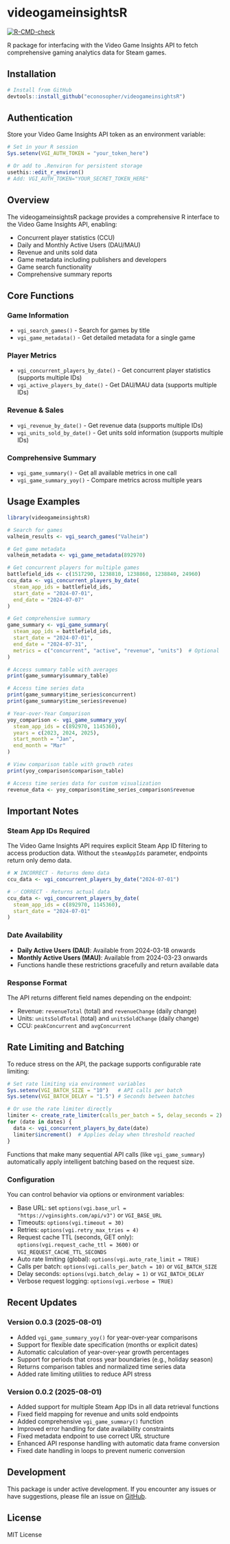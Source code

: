 # videogameinsightsR

<!-- badges: start -->
[![R-CMD-check](https://github.com/econosopher/videogameinsightsR/workflows/R-CMD-check/badge.svg)](https://github.com/econosopher/videogameinsightsR/actions)
<!-- badges: end -->

R package for interfacing with the Video Game Insights API to fetch comprehensive gaming analytics data for Steam games.

## Installation

```r
# Install from GitHub
devtools::install_github("econosopher/videogameinsightsR")
```

## Authentication

Store your Video Game Insights API token as an environment variable:

```r
# Set in your R session
Sys.setenv(VGI_AUTH_TOKEN = "your_token_here")

# Or add to .Renviron for persistent storage
usethis::edit_r_environ()
# Add: VGI_AUTH_TOKEN="YOUR_SECRET_TOKEN_HERE"
```

## Overview

The videogameinsightsR package provides a comprehensive R interface to the Video Game Insights API, enabling:

- Concurrent player statistics (CCU)
- Daily and Monthly Active Users (DAU/MAU)
- Revenue and units sold data
- Game metadata including publishers and developers
- Game search functionality
- Comprehensive summary reports

## Core Functions

### Game Information

- `vgi_search_games()` - Search for games by title
- `vgi_game_metadata()` - Get detailed metadata for a single game

### Player Metrics

- `vgi_concurrent_players_by_date()` - Get concurrent player statistics (supports multiple IDs)
- `vgi_active_players_by_date()` - Get DAU/MAU data (supports multiple IDs)

### Revenue & Sales

- `vgi_revenue_by_date()` - Get revenue data (supports multiple IDs)
- `vgi_units_sold_by_date()` - Get units sold information (supports multiple IDs)

### Comprehensive Summary

- `vgi_game_summary()` - Get all available metrics in one call
- `vgi_game_summary_yoy()` - Compare metrics across multiple years

## Usage Examples

```r
library(videogameinsightsR)

# Search for games
valheim_results <- vgi_search_games("Valheim")

# Get game metadata
valheim_metadata <- vgi_game_metadata(892970)

# Get concurrent players for multiple games
battlefield_ids <- c(1517290, 1238810, 1238860, 1238840, 24960)
ccu_data <- vgi_concurrent_players_by_date(
  steam_app_ids = battlefield_ids,
  start_date = "2024-07-01",
  end_date = "2024-07-07"
)

# Get comprehensive summary
game_summary <- vgi_game_summary(
  steam_app_ids = battlefield_ids,
  start_date = "2024-07-01",
  end_date = "2024-07-31",
  metrics = c("concurrent", "active", "revenue", "units")  # Optional
)

# Access summary table with averages
print(game_summary$summary_table)

# Access time series data
print(game_summary$time_series$concurrent)
print(game_summary$time_series$revenue)

# Year-over-Year Comparison
yoy_comparison <- vgi_game_summary_yoy(
  steam_app_ids = c(892970, 1145360),
  years = c(2023, 2024, 2025),
  start_month = "Jan",
  end_month = "Mar"
)

# View comparison table with growth rates
print(yoy_comparison$comparison_table)

# Access time series data for custom visualization
revenue_data <- yoy_comparison$time_series_comparison$revenue
```

## Important Notes

### Steam App IDs Required

The Video Game Insights API requires explicit Steam App ID filtering to access production data. Without the `steamAppIds` parameter, endpoints return only demo data.

```r
# ❌ INCORRECT - Returns demo data
ccu_data <- vgi_concurrent_players_by_date("2024-07-01")

# ✅ CORRECT - Returns actual data
ccu_data <- vgi_concurrent_players_by_date(
  steam_app_ids = c(892970, 1145360),
  start_date = "2024-07-01"
)
```

### Date Availability

- **Daily Active Users (DAU)**: Available from 2024-03-18 onwards
- **Monthly Active Users (MAU)**: Available from 2024-03-23 onwards
- Functions handle these restrictions gracefully and return available data

### Response Format

The API returns different field names depending on the endpoint:
- Revenue: `revenueTotal` (total) and `revenueChange` (daily change)
- Units: `unitsSoldTotal` (total) and `unitsSoldChange` (daily change)
- CCU: `peakConcurrent` and `avgConcurrent`

## Rate Limiting and Batching

To reduce stress on the API, the package supports configurable rate limiting:

```r
# Set rate limiting via environment variables
Sys.setenv(VGI_BATCH_SIZE = "10")   # API calls per batch
Sys.setenv(VGI_BATCH_DELAY = "1.5") # Seconds between batches

# Or use the rate limiter directly
limiter <- create_rate_limiter(calls_per_batch = 5, delay_seconds = 2)
for (date in dates) {
  data <- vgi_concurrent_players_by_date(date)
  limiter$increment()  # Applies delay when threshold reached
}
```

Functions that make many sequential API calls (like `vgi_game_summary`) automatically
apply intelligent batching based on the request size.

### Configuration

You can control behavior via options or environment variables:

- Base URL: set `options(vgi.base_url = "https://vginsights.com/api/v3")` or `VGI_BASE_URL`
- Timeouts: `options(vgi.timeout = 30)`
- Retries: `options(vgi.retry_max_tries = 4)`
- Request cache TTL (seconds, GET only): `options(vgi.request_cache_ttl = 3600)` or `VGI_REQUEST_CACHE_TTL_SECONDS`
- Auto rate limiting (global): `options(vgi.auto_rate_limit = TRUE)`
- Calls per batch: `options(vgi.calls_per_batch = 10)` or `VGI_BATCH_SIZE`
- Delay seconds: `options(vgi.batch_delay = 1)` or `VGI_BATCH_DELAY`
- Verbose request logging: `options(vgi.verbose = TRUE)`

## Recent Updates

### Version 0.0.3 (2025-08-01)
- Added `vgi_game_summary_yoy()` for year-over-year comparisons
- Support for flexible date specification (months or explicit dates)
- Automatic calculation of year-over-year growth percentages
- Support for periods that cross year boundaries (e.g., holiday season)
- Returns comparison tables and normalized time series data
- Added rate limiting utilities to reduce API stress

### Version 0.0.2 (2025-08-01)
- Added support for multiple Steam App IDs in all data retrieval functions
- Fixed field mapping for revenue and units sold endpoints
- Added comprehensive `vgi_game_summary()` function
- Improved error handling for date availability constraints
- Fixed metadata endpoint to use correct URL structure
- Enhanced API response handling with automatic data frame conversion
- Fixed date handling in loops to prevent numeric conversion

## Development

This package is under active development. If you encounter any issues or have suggestions, please file an issue on [GitHub](https://github.com/econosopher/videogameinsightsR).

## License

MIT License